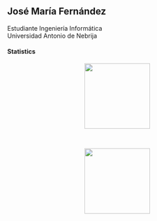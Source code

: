 ## José María Fernández   
Estudiante Ingeniería Informática  
Universidad Antonio de Nebrija

#### Statistics

<p align=center>
  <img height=150 align="center" src="https://github-readme-stats.vercel.app/api/top-langs/?username=Josojmf&layout=compact&theme=tokyonight">
</p>
</br>
<p align=center>
 <img height=150 align="center" src="https://64.media.tumblr.com/7ee1145664e10c638564af7b9a8246ac/tumblr_mzus6xFtov1qbzzgco1_1280.gifv"/>
</p>
